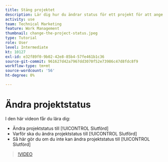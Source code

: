 ```yaml
---
title: Stäng projektet
description: Lär dig hur du ändrar status för ett projekt för att ange att arbetet är slutfört.
activity: use
team: Technical Marketing
feature: Work Management
thumbnail: change-the-project-status.jpeg
type: Tutorial
role: User
level: Intermediate
kt: 10127
exl-id: e32f89f0-9b02-42e8-85b4-57fe461b1c36
source-git-commit: 961627d42a7967dd3070f52e73986c47d8fdc8f9
workflow-type: tm+mt
source-wordcount: '56'
ht-degree: 0%

---
```


# Ändra projektstatus

I den här videon får du lära dig:

* Ändra projektstatus till [!UICONTROL Slutförd]
* Varför ska du ändra projektstatus till [!UICONTROL Slutförd]
* Så här gör du om du inte kan ändra projektstatus till [!UICONTROL Slutförd]

>[!VIDEO](https://video.tv.adobe.com/v/3419336/?quality=12&learn=on)
